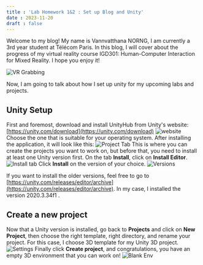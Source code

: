 ```yaml
---
title : 'Lab Homework 1&2 : Set up Blog and Unity'
date : 2023-11-20
draft : false
---
```


Welcome to my blog! My name is Vannvatthana NORNG, I am currently a 3rd year student at Télécom Paris. In this blog, I will cover about the progress of my virtual reality course IGD301: Human-Computer Interaction for Mixed Reality. I hope you enjoy it! 

![VR Grabbing](/images/labhomework1/vrcasque.jpg)

Now, I am going to talk about how I set up unity for my upcoming labs and projects.

## Unity Setup
First and foremost, download and install UnityHub from Unity's website: [https://unity.com/download](https://unity.com/download)
![website](/images/labhomework2/unitysite.png)
Choose the one that is suitable for your operating system. After installing the application, it will look like this:
![Project Tab](/images/labhomework2/hub_projects.png)
This is where you can create the projects you want to work on, but before that, you need to install at least one Unity version first.
On the tab **Install**, click on **Install Editor**.
![Install tab](/images/labhomework2/hub_install.png)
Click **Install** on the version of your choice.
![Versions](/images/labhomework2/hub_versions.png)

If you want to install the older versions, feel free to go to 
[https://unity.com/releases/editor/archive](https://unity.com/releases/editor/archive). In my case, I installed the version 2020.3.34f1 . 


## Create a new project
Now that a Unity version is installed, go back to **Projects** and click on **New Project**, then choose the right template, right directory, and rename your project. For this case, I choose 3D template for my Unity 3D project. 
![Settings](/images/labhomework2/hub_newproject.png)
Finally click **Create project**, and congratulations, you have an empty 3D environment that you can work on! 
![Blank Env](/images/labhomework2/emptyEnv.png)